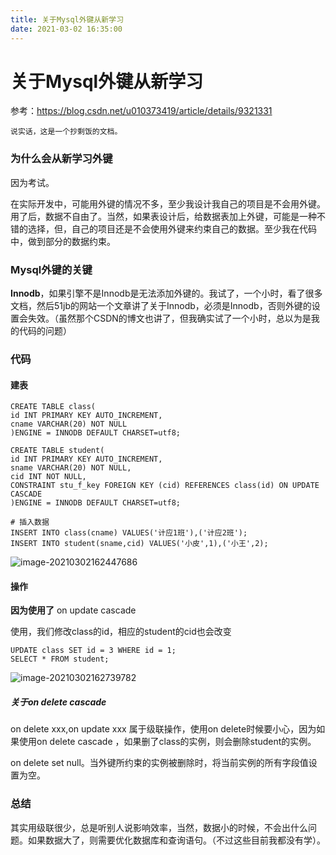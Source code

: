 ```yaml
---
title: 关于Mysql外键从新学习
date: 2021-03-02 16:35:00
---
```


# 关于Mysql外键从新学习

参考：https://blog.csdn.net/u010373419/article/details/9321331

`说实话，这是一个抄剩饭的文档。`

### 为什么会从新学习外键

因为考试。

在实际开发中，可能用外键的情况不多，至少我设计我自己的项目是不会用外键。用了后，数据不自由了。当然，如果表设计后，给数据表加上外键，可能是一种不错的选择，但，自己的项目还是不会使用外键来约束自己的数据。至少我在代码中，做到部分的数据约束。

### Mysql外键的关键

**Innodb**，如果引擎不是Innodb是无法添加外键的。我试了，一个小时，看了很多文档，然后51jb的网站一个文章讲了关于Innodb，必须是Innodb，否则外键的设置会失效。（虽然那个CSDN的博文也讲了，但我确实试了一个小时，总以为是我的代码的问题）

### 代码

#### 建表

```
CREATE TABLE class(
id INT PRIMARY KEY AUTO_INCREMENT,
cname VARCHAR(20) NOT NULL
)ENGINE = INNODB DEFAULT CHARSET=utf8;

CREATE TABLE student(
id INT PRIMARY KEY AUTO_INCREMENT,
sname VARCHAR(20) NOT NULL,
cid INT NOT NULL,
CONSTRAINT stu_f_key FOREIGN KEY (cid) REFERENCES class(id) ON UPDATE CASCADE
)ENGINE = INNODB DEFAULT CHARSET=utf8;

# 插入数据
INSERT INTO class(cname) VALUES('计应1班'),('计应2班');
INSERT INTO student(sname,cid) VALUES('小皮',1),('小王',2);
```

![image-20210302162447686](https://gitee.com/imgsbed/images/raw/master/img/image-20210302162447686.png)

#### 操作

**因为使用了** on update cascade

使用，我们修改class的id，相应的student的cid也会改变

```
UPDATE class SET id = 3 WHERE id = 1;
SELECT * FROM student;
```

![image-20210302162739782](https://gitee.com/imgsbed/images/raw/master/img/image-20210302162739782.png)

##### 关于on delete cascade

on delete xxx,on update xxx 属于级联操作，使用on delete时候要小心，因为如果使用on delete cascade ，如果删了class的实例，则会删除student的实例。

on delete set null。当外键所约束的实例被删除时，将当前实例的所有字段值设置为空。

### 总结

其实用级联很少，总是听别人说影响效率，当然，数据小的时候，不会出什么问题。如果数据大了，则需要优化数据库和查询语句。（不过这些目前我都没有学）。